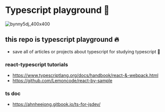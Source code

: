 # Typescript playground :pencil:

![bynny5dj_400x400](https://user-images.githubusercontent.com/26598542/50573227-2e920600-0e13-11e9-8e53-5b68bd13ab11.jpg)


## this repo is typescript playground :fire:

- save all of articles or projects about typescript for studying typescript :pencil:

### react-typescript tutorials

- https://www.typescriptlang.org/docs/handbook/react-&-webpack.html
- https://github.com/Lemoncode/react-by-sample

### ts doc

- https://ahnheejong.gitbook.io/ts-for-jsdev/